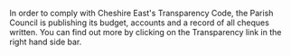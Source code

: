 <!--
.. title: Transparency
.. slug: 2017-05-21-transparency
.. date: 2017-05-21 13:49:30 UTC
.. tags: parishcouncil, transparency
.. category:
.. link:
.. description:
.. type: text
-->

In order to comply with Cheshire East's Transparency Code, the Parish
Council is publishing its budget, accounts  and a record of all
cheques written. You can find out more by clicking on the
Transparency link in the right hand side bar.
